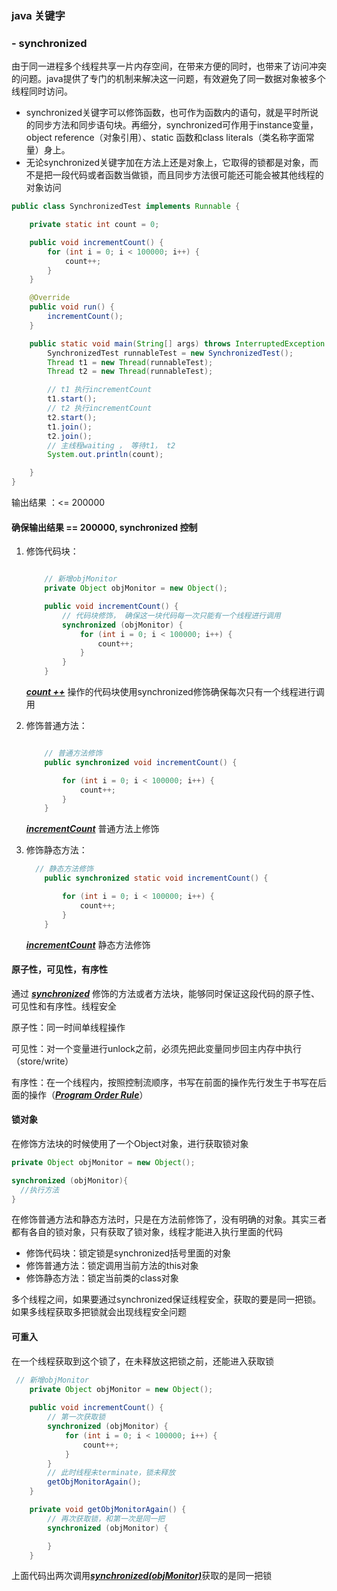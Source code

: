 ### java 关键字 

### - synchronized



由于同一进程多个线程共享一片内存空间，在带来方便的同时，也带来了访问冲突的问题。java提供了专门的机制来解决这一问题，有效避免了同一数据对象被多个线程同时访问。

- synchronized关键字可以修饰函数，也可作为函数内的语句，就是平时所说的同步方法和同步语句块。再细分，synchronized可作用于instance变量，object reference（对象引用）、static 函数和class literals（类名称字面常量）身上。
- 无论synchronized关键字加在方法上还是对象上，它取得的锁都是对象，而不是把一段代码或者函数当做锁，而且同步方法很可能还可能会被其他线程的对象访问

```java
public class SynchronizedTest implements Runnable {

    private static int count = 0;

    public void incrementCount() {
        for (int i = 0; i < 100000; i++) {
            count++;
        }
    }

    @Override
    public void run() {
        incrementCount();
    }

    public static void main(String[] args) throws InterruptedException {
        SynchronizedTest runnableTest = new SynchronizedTest();
        Thread t1 = new Thread(runnableTest);
        Thread t2 = new Thread(runnableTest);

        // t1 执行incrementCount
        t1.start();
        // t2 执行incrementCount
        t2.start();
        t1.join();
        t2.join();
        // 主线程waiting ， 等待t1， t2 
        System.out.println(count);

    }
}
```

输出结果 ：<= 200000

#### 确保输出结果 == 200000,  **synchronized** 控制

1. 修饰代码块：

   ```java
   
       // 新增objMonitor
       private Object objMonitor = new Object();
   
       public void incrementCount() {
           // 代码块修饰， 确保这一块代码每一次只能有一个线程进行调用
           synchronized (objMonitor) {
               for (int i = 0; i < 100000; i++) {
                   count++;
               }
           }
       }
   
   ```

   **<u>*count ++*</u>**  操作的代码块使用synchronized修饰确保每次只有一个线程进行调用

2. 修饰普通方法：

   ```java
   
       // 普通方法修饰
       public synchronized void incrementCount() {
   
           for (int i = 0; i < 100000; i++) {
               count++;
           }
       }
   
   ```

   <u>***incrementCount***</u> 普通方法上修饰

3. 修饰静态方法：

   ```java
     // 静态方法修饰
       public synchronized static void incrementCount() {
   
           for (int i = 0; i < 100000; i++) {
               count++;
           }
       }
   ```

   <u>***incrementCount***</u>  静态方法修饰

#### 原子性，可见性，有序性

通过 <u>***synchronized***</u> 修饰的方法或者方法块，能够同时保证这段代码的原子性、可见性和有序性。线程安全

原子性：同一时间单线程操作

可见性：对一个变量进行unlock之前，必须先把此变量同步回主内存中执行（store/write）

有序性：在一个线程内，按照控制流顺序，书写在前面的操作先行发生于书写在后面的操作（<u>***Program Order Rule***</u>）

#### 锁对象

在修饰方法块的时候使用了一个Object对象，进行获取锁对象

```java
private Object objMonitor = new Object(); 

synchronized (objMonitor){ 
  //执行方法
}
```

在修饰普通方法和静态方法时，只是在方法前修饰了，没有明确的对象。其实三者都有各自的锁对象，只有获取了锁对象，线程才能进入执行里面的代码

- 修饰代码块：锁定锁是synchronized括号里面的对象
- 修饰普通方法：锁定调用当前方法的this对象
- 修饰静态方法：锁定当前类的class对象

多个线程之间，如果要通过synchronized保证线程安全，获取的要是同一把锁。如果多线程获取多把锁就会出现线程安全问题

#### 可重入

在一个线程获取到这个锁了，在未释放这把锁之前，还能进入获取锁

```java
 // 新增objMonitor
    private Object objMonitor = new Object();
    
    public void incrementCount() {
        // 第一次获取锁
        synchronized (objMonitor) {
            for (int i = 0; i < 100000; i++) {
                count++;
            }
        }
        // 此时线程未terminate，锁未释放
        getObjMonitorAgain();
    }

    private void getObjMonitorAgain() {
        // 再次获取锁，和第一次是同一把
        synchronized (objMonitor) {

        }
    }
```

上面代码出两次调用<u>***synchronized(objMonitor)***</u>获取的是同一把锁